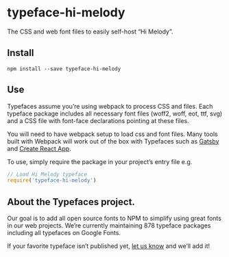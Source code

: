 
# typeface-hi-melody

The CSS and web font files to easily self-host “Hi Melody”.

## Install

`npm install --save typeface-hi-melody`

## Use

Typefaces assume you’re using webpack to process CSS and files. Each typeface
package includes all necessary font files (woff2, woff, eot, ttf, svg) and
a CSS file with font-face declarations pointing at these files.

You will need to have webpack setup to load css and font files. Many tools built
with Webpack will work out of the box with Typefaces such as [Gatsby](https://github.com/gatsbyjs/gatsby)
and [Create React App](https://github.com/facebookincubator/create-react-app).

To use, simply require the package in your project’s entry file e.g.

```javascript
// Load Hi Melody typeface
require('typeface-hi-melody')
```

## About the Typefaces project.

Our goal is to add all open source fonts to NPM to simplify using great fonts in
our web projects. We’re currently maintaining 878 typeface packages
including all typefaces on Google Fonts.

If your favorite typeface isn’t published yet, [let us know](https://github.com/KyleAMathews/typefaces)
and we’ll add it!
